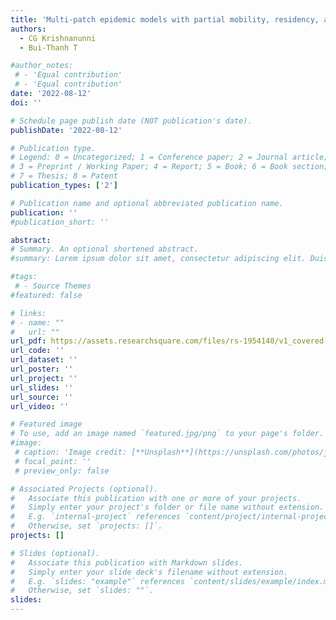 ```yaml
---
title: 'Multi-patch epidemic models with partial mobility, residency, and demography'
authors:
  - CG Krishnanunni
  - Bui-Thanh T

#author_notes:
 # - 'Equal contribution'
 # - 'Equal contribution'
date: '2022-08-12'
doi: ''

# Schedule page publish date (NOT publication's date).
publishDate: '2022-08-12'

# Publication type.
# Legend: 0 = Uncategorized; 1 = Conference paper; 2 = Journal article;
# 3 = Preprint / Working Paper; 4 = Report; 5 = Book; 6 = Book section;
# 7 = Thesis; 8 = Patent
publication_types: ['2']

# Publication name and optional abbreviated publication name.
publication: ''
#publication_short: ''

abstract: 
# Summary. An optional shortened abstract.
#summary: Lorem ipsum dolor sit amet, consectetur adipiscing elit. Duis posuere tellus ac convallis placerat. Proin tincidunt magna sed ex sollicitudin condimentum.

#tags:
 # - Source Themes
#featured: false

# links:
# - name: ""
#   url: ""
url_pdf: https://assets.researchsquare.com/files/rs-1954140/v1_covered.pdf?c=1660320493
url_code: ''
url_dataset: ''
url_poster: ''
url_project: ''
url_slides: ''
url_source: ''
url_video: ''

# Featured image
# To use, add an image named `featured.jpg/png` to your page's folder.
#image:
 # caption: 'Image credit: [**Unsplash**](https://unsplash.com/photos/jdD8gXaTZsc)'
 # focal_point: ''
 # preview_only: false

# Associated Projects (optional).
#   Associate this publication with one or more of your projects.
#   Simply enter your project's folder or file name without extension.
#   E.g. `internal-project` references `content/project/internal-project/index.md`.
#   Otherwise, set `projects: []`.
projects: []

# Slides (optional).
#   Associate this publication with Markdown slides.
#   Simply enter your slide deck's filename without extension.
#   E.g. `slides: "example"` references `content/slides/example/index.md`.
#   Otherwise, set `slides: ""`.
slides:
---
```



